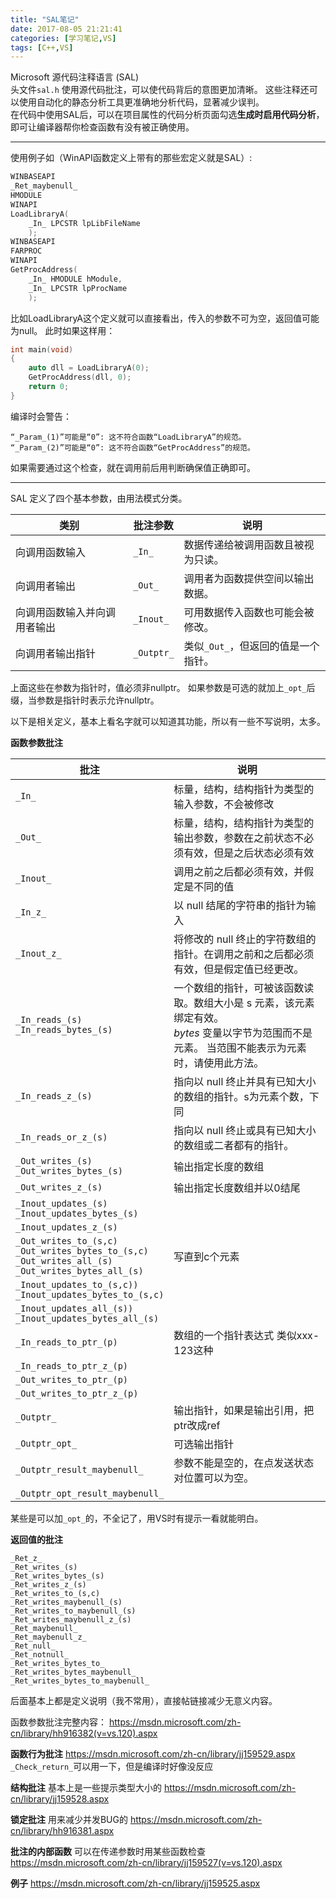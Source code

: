 ```yaml
---
title: "SAL笔记"
date: 2017-08-05 21:21:41
categories: [学习笔记,VS]
tags: [C++,VS]
---
```

Microsoft 源代码注释语言 (SAL)   
头文件`sal.h`
使用源代码批注，可以使代码背后的意图更加清晰。 这些注释还可以使用自动化的静态分析工具更准确地分析代码，显著减少误判。  
在代码中使用SAL后，可以在项目属性的代码分析页面勾选**生成时启用代码分析**，即可让编译器帮你检查函数有没有被正确使用。  

----
使用例子如（WinAPI函数定义上带有的那些宏定义就是SAL）:
```cpp
WINBASEAPI
_Ret_maybenull_
HMODULE
WINAPI
LoadLibraryA(
    _In_ LPCSTR lpLibFileName
    );
WINBASEAPI
FARPROC
WINAPI
GetProcAddress(
    _In_ HMODULE hModule,
    _In_ LPCSTR lpProcName
    );
```
比如LoadLibraryA这个定义就可以直接看出，传入的参数不可为空，返回值可能为null。
此时如果这样用：
```cpp
int main(void)
{
	auto dll = LoadLibraryA(0);
	GetProcAddress(dll, 0);
	return 0;
}
```
编译时会警告：
```
“_Param_(1)”可能是“0”: 这不符合函数“LoadLibraryA”的规范。
“_Param_(2)”可能是“0”: 这不符合函数“GetProcAddress”的规范。
```
如果需要通过这个检查，就在调用前后用判断确保值正确即可。


----

SAL 定义了四个基本参数，由用法模式分类。  

类别|批注参数|说明
---|---|---
向调用函数输入|`_In_`|数据传递给被调用函数且被视为只读。
向调用者输出|`_Out_`|调用者为函数提供空间以输出数据。
向调用函数输入并向调用者输出|`_Inout_`|可用数据传入函数也可能会被修改。
向调用者输出指针|`_Outptr_`|类似`_Out_`，但返回的值是一个指针。

上面这些在参数为指针时，值必须非nullptr。
如果参数是可选的就加上`_opt_`后缀，当参数是指针时表示允许nullptr。  


以下是相关定义，基本上看名字就可以知道其功能，所以有一些不写说明，太多。

**函数参数批注**

| 批注 | 说明 |
| ------------- | ------------- |
| `_In_` | 标量，结构，结构指针为类型的输入参数，不会被修改 |
| `_Out_` | 标量，结构，结构指针为类型的输出参数，参数在之前状态不必须有效，但是之后状态必须有效 |
| `_Inout_` | 调用之前之后都必须有效，并假定是不同的值 |
| `_In_z_` | 以 null 结尾的字符串的指针为输入 |
| `_Inout_z_` | 将修改的 null 终止的字符数组的指针。在调用之前和之后都必须有效，但是假定值已经更改。 |
| `_In_reads_(s)`<br>`_In_reads_bytes_(s)` | 一个数组的指针，可被该函数读取。数组大小是 s 元素，该元素绑定有效。<br>_bytes_ 变量以字节为范围而不是元素。  当范围不能表示为元素时，请使用此方法。 |
| `_In_reads_z_(s)` | 指向以 null 终止并具有已知大小的数组的指针。s为元素个数，下同 |
| `_In_reads_or_z_(s)` | 指向以 null 终止或具有已知大小的数组或二者都有的指针。 |
| `_Out_writes_(s)` <br> `_Out_writes_bytes_(s)` | 输出指定长度的数组 |
| `_Out_writes_z_(s)` | 输出指定长度数组并以0结尾 |
| `_Inout_updates_(s)`<br>`_Inout_updates_bytes_(s)` |  |
| `_Inout_updates_z_(s)` |  |
| `_Out_writes_to_(s,c)`<br>`_Out_writes_bytes_to_(s,c)`<br>`_Out_writes_all_(s)`<br>`_Out_writes_bytes_all_(s)` | 写直到c个元素 |
| `_Inout_updates_to_(s,c))`<br>`_Inout_updates_bytes_to_(s,c)` |  |
| `_Inout_updates_all_(s))`<br>`_Inout_updates_bytes_all_(s)` |  |
| `_In_reads_to_ptr_(p)` | 数组的一个指针表达式 类似xxx-123这种 |
| `_In_reads_to_ptr_z_(p)` |  |
| `_Out_writes_to_ptr_(p)` |  |
| `_Out_writes_to_ptr_z_(p)` |  |
| `_Outptr_` | 输出指针，如果是输出引用，把ptr改成ref |
| `_Outptr_opt_` | 可选输出指针 |
| `_Outptr_result_maybenull_` | 参数不能是空的，在点发送状态对位置可以为空。|
| `_Outptr_opt_result_maybenull_` |  |

某些是可以加`_opt_`的，不全记了，用VS时有提示一看就能明白。  

**返回值的批注**
```
_Ret_z_
_Ret_writes_(s)
_Ret_writes_bytes_(s)
_Ret_writes_z_(s)
_Ret_writes_to_(s,c)
_Ret_writes_maybenull_(s)
_Ret_writes_to_maybenull_(s)
_Ret_writes_maybenull_z_(s)
_Ret_maybenull_
_Ret_maybenull_z_
_Ret_null_
_Ret_notnull_
_Ret_writes_bytes_to_
_Ret_writes_bytes_maybenull_
_Ret_writes_bytes_to_maybenull_
```

后面基本上都是定义说明（我不常用），直接帖链接减少无意义内容。


函数参数批注完整内容：
<https://msdn.microsoft.com/zh-cn/library/hh916382(v=vs.120).aspx>


**函数行为批注**
<https://msdn.microsoft.com/zh-cn/library/jj159529.aspx>
`_Check_return_`可以用一下，但是编译时好像没反应

**结构批注**
基本上是一些提示类型大小的
<https://msdn.microsoft.com/zh-cn/library/jj159528.aspx>

**锁定批注**
用来减少并发BUG的
<https://msdn.microsoft.com/zh-cn/library/hh916381.aspx>

**批注的内部函数**
可以在传递参数时用某些函数检查
<https://msdn.microsoft.com/zh-cn/library/jj159527(v=vs.120).aspx>

**例子**
<https://msdn.microsoft.com/zh-cn/library/jj159525.aspx>